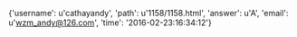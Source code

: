 {'username': u'cathayandy', 'path': u'1158/1158.html', 'answer': u'A', 'email': u'wzm_andy@126.com', 'time': '2016-02-23:16:34:12'}